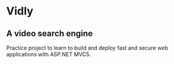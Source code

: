 # Vidly
## A video search engine
Practice project to learn to build and deploy fast and secure web applications with ASP.NET MVC5.
